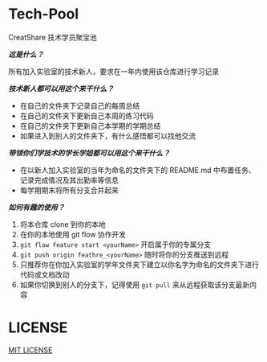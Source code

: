 # Tech-Pool

CreatShare 技术学员聚宝池

***这是什么？***

所有加入实验室的技术新人，要求在一年内使用该仓库进行学习记录

***技术新人都可以用这个来干什么？***

* 在自己的文件夹下记录自己的每周总结
* 在自己的文件夹下更新自己本周的练习代码
* 在自己的文件夹下更新自己本学期的学期总结
* 如果进入到别人的文件夹下，有什么感悟都可以找他交流

***带领你们学技术的学长学姐都可以用这个来干什么？***

* 在以新人加入实验室的当年为命名的文件夹下的 README.md 中布置任务、记录完成情况及其出勤率等信息
* 每学期期末将所有分支合并起来

***如何有趣的使用？***

1. 将本仓库 clone 到你的本地
2. 在你的本地使用 git flow 协作开发
3. ```git flow feature start <yourName>``` 开启属于你的专属分支
4. ```git push origin feathre_<yourName>``` 随时将你的分支推送到远程
5. 只推荐你在你加入实验室的学年文件夹下建立以你名字为命名的文件夹下进行代码或文档改动
6. 如果你切换到别人的分支下，记得使用 ```git pull``` 来从远程获取该分支最新内容

# LICENSE

[MIT LICENSE](./LICENSE)